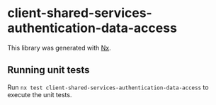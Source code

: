 # client-shared-services-authentication-data-access

This library was generated with [Nx](https://nx.dev).

## Running unit tests

Run `nx test client-shared-services-authentication-data-access` to execute the unit tests.
